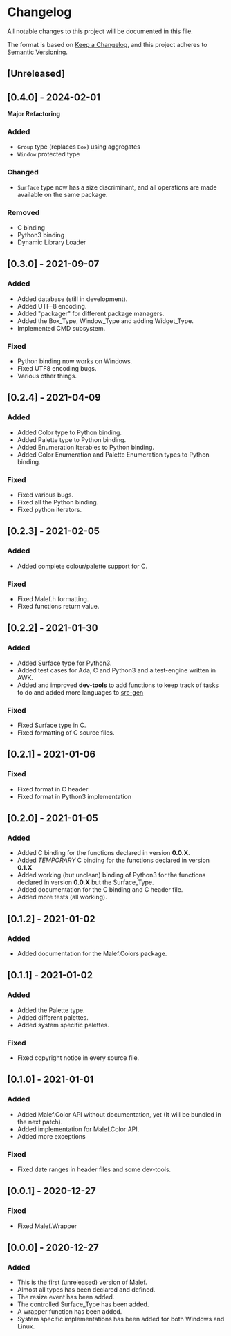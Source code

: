 # Changelog
All notable changes to this project will be documented in this file.

The format is based on [Keep a Changelog](https://keepachangelog.com/en/1.0.0/),
and this project adheres to [Semantic Versioning](https://semver.org/spec/v2.0.0.html).


## [Unreleased]

## [0.4.0] - 2024-02-01
**Major Refactoring**
### Added
- `Group` type (replaces `Box`) using aggregates
- `Window` protected type

### Changed
- `Surface` type now has a size discriminant, and all operations are made
  available on the same package.

### Removed
- C binding
- Python3 binding
- Dynamic Library Loader

## [0.3.0] - 2021-09-07
### Added
- Added database (still in development).
- Added UTF-8 encoding.
- Added "packager" for different package managers.
- Added the Box_Type, Window_Type and adding Widget_Type.
- Implemented CMD subsystem.

### Fixed
- Python binding now works on Windows.
- Fixed UTF8 encoding bugs.
- Various other things.

## [0.2.4] - 2021-04-09
### Added
- Added Color type to Python binding.
- Added Palette type to Python binding.
- Added Enumeration Iterables to Python binding.
- Added Color Enumeration and Palette Enumeration types to Python binding.
### Fixed
- Fixed various bugs.
- Fixed all the Python binding.
- Fixed python iterators.

## [0.2.3] - 2021-02-05
### Added
- Added complete colour/palette support for C.
### Fixed
- Fixed Malef.h formatting.
- Fixed functions return value.

## [0.2.2] - 2021-01-30
### Added
- Added Surface type for Python3.
- Added test cases for Ada, C and Python3 and a test-engine written in AWK.
- Added and improved **dev-tools** to add functions to keep track of tasks to do and added more languages to [src-gen](dev-tools/src-gen.py)
### Fixed
- Fixed Surface type in C.
- Fixed formatting of C source files.

## [0.2.1] - 2021-01-06
### Fixed
- Fixed format in C header
- Fixed format in Python3 implementation

## [0.2.0] - 2021-01-05
### Added
- Added C binding for the functions declared in version **0.0.X**.
- Added *TEMPORARY* C binding for the functions declared in version **0.1.X**
- Added working (but unclean) binding of Python3 for the functions declared in version **0.0.X** but the Surface_Type.
- Added documentation for the C binding and C header file.
- Added more tests (all working).


## [0.1.2] - 2021-01-02
### Added
- Added documentation for the Malef.Colors package.

## [0.1.1] - 2021-01-02
### Added
- Added the Palette type.
- Added different palettes.
- Added system specific palettes.

### Fixed
- Fixed copyright notice in every source file.

## [0.1.0] - 2021-01-01
### Added
- Added Malef.Color API without documentation, yet (It will be bundled in the next patch).
- Added implementation for Malef.Color API.
- Added more exceptions

### Fixed
- Fixed date ranges in header files and some dev-tools.


## [0.0.1] - 2020-12-27
### Fixed
- Fixed Malef.Wrapper


## [0.0.0] - 2020-12-27
### Added
- This is the first (unreleased) version of Malef.
- Almost all types has been declared and defined.
- The resize event has been added.
- The controlled Surface_Type has been added.
- A wrapper function has been added.
- System specific implementations has been added for both Windows and Linux.

